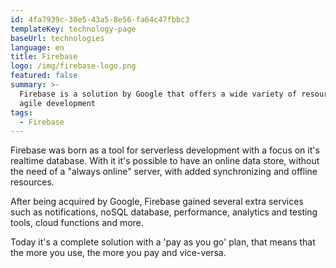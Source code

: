```yaml
---
id: 4fa7939c-30e5-43a5-8e56-fa64c47fbbc3
templateKey: technology-page
baseUrl: technologies
language: en
title: Firebase
logo: /img/firebase-logo.png
featured: false
summary: >-
  Firebase is a solution by Google that offers a wide variety of resources for
  agile development
tags:
  - Firebase
---
```

Firebase was born as a tool for serverless development with a focus on it's realtime database. With it it's possible to have an online data store, without the need of a "always online" server, with added synchronizing and offline resources.



After being acquired by Google, Firebase gained several extra services such as notifications, noSQL database, performance, analytics and testing tools, cloud functions and more.



Today it's a complete solution with a 'pay as you go' plan, that means that the more you use, the more you pay and vice-versa.
